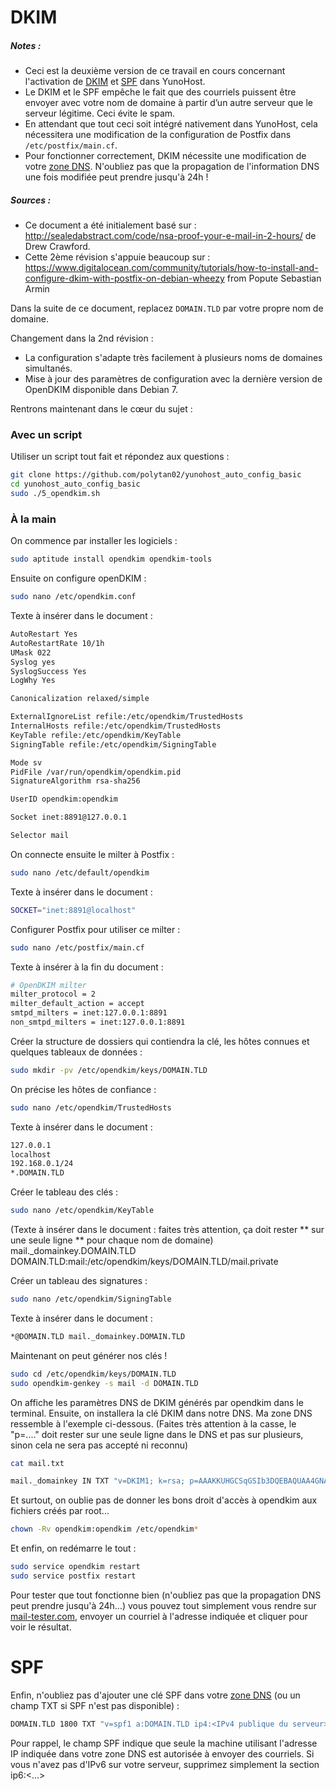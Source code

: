 # DKIM

##### Notes :

* Ceci est la deuxième version de ce travail en cours concernant l'activation de [DKIM](https://fr.wikipedia.org/wiki/DomainKeys_Identified_Mail) et [SPF](https://fr.wikipedia.org/wiki/Sender_Policy_Framework) dans YunoHost.
* Le DKIM et le SPF empêche le fait que des courriels puissent être envoyer avec votre nom de domaine à partir d’un autre serveur que le serveur légitime. Ceci évite le spam.
* En attendant que tout ceci soit intégré nativement dans YunoHost, cela nécessitera une modification de la configuration de Postfix dans `/etc/postfix/main.cf`.
* Pour fonctionner correctement, DKIM nécessite une modification de votre [zone DNS](/dns_config_fr). N'oubliez pas que la propagation de l'information DNS une fois modifiée peut prendre jusqu'à 24h !

##### Sources :
* Ce document a été initialement basé sur : http://sealedabstract.com/code/nsa-proof-your-e-mail-in-2-hours/ de Drew Crawford.
* Cette 2ème révision s'appuie beaucoup sur : https://www.digitalocean.com/community/tutorials/how-to-install-and-configure-dkim-with-postfix-on-debian-wheezy from Popute Sebastian Armin

Dans la suite de ce document, replacez `DOMAIN.TLD` par votre propre nom de domaine.

Changement dans la 2nd révision :

* La configuration s'adapte très facilement à plusieurs noms de domaines simultanés.
* Mise à jour des paramètres de configuration avec la dernière version de OpenDKIM disponible dans Debian 7.

Rentrons maintenant dans le cœur du sujet :
### Avec un script
Utiliser un script tout fait et répondez aux questions :
```bash
git clone https://github.com/polytan02/yunohost_auto_config_basic
cd yunohost_auto_config_basic
sudo ./5_opendkim.sh
```

### À la main
On commence par installer les logiciels : 
```bash
sudo aptitude install opendkim opendkim-tools
```

Ensuite on configure openDKIM :
```bash
sudo nano /etc/opendkim.conf
```

Texte à insérer dans le document :
```bash
AutoRestart Yes
AutoRestartRate 10/1h
UMask 022
Syslog yes
SyslogSuccess Yes
LogWhy Yes

Canonicalization relaxed/simple

ExternalIgnoreList refile:/etc/opendkim/TrustedHosts
InternalHosts refile:/etc/opendkim/TrustedHosts
KeyTable refile:/etc/opendkim/KeyTable
SigningTable refile:/etc/opendkim/SigningTable

Mode sv
PidFile /var/run/opendkim/opendkim.pid
SignatureAlgorithm rsa-sha256

UserID opendkim:opendkim

Socket inet:8891@127.0.0.1

Selector mail
```

On connecte ensuite le milter à Postfix :
```bash
sudo nano /etc/default/opendkim
```

Texte à insérer dans le document :
```bash
SOCKET="inet:8891@localhost"
```

Configurer Postfix pour utiliser ce milter :
```bash
sudo nano /etc/postfix/main.cf
```

Texte à insérer à la fin du document :
```bash
# OpenDKIM milter
milter_protocol = 2
milter_default_action = accept
smtpd_milters = inet:127.0.0.1:8891
non_smtpd_milters = inet:127.0.0.1:8891
```

Créer la structure de dossiers qui contiendra la clé, les hôtes connues et quelques tableaux de données :
```bash
sudo mkdir -pv /etc/opendkim/keys/DOMAIN.TLD
```

On précise les hôtes de confiance :
```bash
sudo nano /etc/opendkim/TrustedHosts
```

Texte à insérer dans le document :
```bash
127.0.0.1
localhost
192.168.0.1/24
*.DOMAIN.TLD
```

Créer le tableau des clés :
```bash
sudo nano /etc/opendkim/KeyTable
```

(Texte à insérer dans le document :  faites très attention, ça doit rester ** sur une seule ligne ** pour chaque nom de domaine)
mail._domainkey.DOMAIN.TLD DOMAIN.TLD:mail:/etc/opendkim/keys/DOMAIN.TLD/mail.private

Créer un tableau des signatures :
```bash
sudo nano /etc/opendkim/SigningTable
```

Texte à insérer dans le document :
```bash
*@DOMAIN.TLD mail._domainkey.DOMAIN.TLD
```

Maintenant on peut générer nos clés ! 
```bash
sudo cd /etc/opendkim/keys/DOMAIN.TLD
sudo opendkim-genkey -s mail -d DOMAIN.TLD
```

On affiche les paramètres DNS de DKIM générés par opendkim dans le terminal.
Ensuite, on installera la clé DKIM dans notre DNS. Ma zone DNS ressemble à l'exemple ci-dessous. 
(Faites très attention à la casse, le "p=...." doit rester sur une seule ligne dans le DNS et pas sur plusieurs, sinon cela ne sera pas accepté ni reconnu)
```bash
cat mail.txt
```

```bash
mail._domainkey IN TXT "v=DKIM1; k=rsa; p=AAAKKUHGCSqGSIb3DQEBAQUAA4GNADCBiQKBgQDPFrBM54eXlZPXLJ7EFphiA8qGAcgu4lWuzhzxDDcIHcnA/fdklG2gol1B4r27p87rExxz9hZehJclaiqlaD8otWt8r/UdrAUYNLKNBFGHJ875467jstoAQAB" ; ----- DKIM key mail for DOMAIN.TLD
```

Et surtout, on oublie pas de donner les bons droit d'accès à opendkim aux fichiers créés par root...
```bash
chown -Rv opendkim:opendkim /etc/opendkim*
```

Et enfin, on redémarre le tout :
```bash
sudo service opendkim restart
sudo service postfix restart
```

Pour tester que tout fonctionne bien (n'oubliez pas que la propagation DNS peut prendre jusqu'à 24h...) vous pouvez tout simplement vous rendre sur [mail-tester.com](http://www.mail-tester.com/), envoyer un courriel à l'adresse indiquée et cliquer pour voir le résultat.

# SPF
Enfin, n'oubliez pas d'ajouter une clé SPF dans votre [zone DNS](/dns_config_fr) (ou un champ TXT si SPF n'est pas disponible) :

```bash
DOMAIN.TLD 1800 TXT "v=spf1 a:DOMAIN.TLD ip4:<IPv4 publique du serveur> ip6:<IPv6 publique> mx ?all"
 ``` 
 
Pour rappel, le champ SPF indique que seule la machine utilisant l'adresse IP indiquée dans votre zone DNS est autorisée à envoyer des courriels.
Si vous n'avez pas d'IPv6 sur votre serveur, supprimez simplement la section ip6:<…>